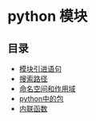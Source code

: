python 模块
=========
目录
---
+ [模块引进语句](#title_01)
+ [搜索路径](#title_02)
+ [命名空间和作用域](#title_03)
+ [python中的包](#title_04)
+ [内联函数](#title_05)

## <span id=''></span>
## <span id=''></span>
## <span id=''></span>
## <span id=''></span>
## <span id=''></span>
